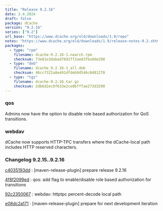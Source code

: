 ```yaml
---
title: "Release 9.2.16"
date: 3.4.2024
draft: false
package: dCache
version: "9.2.16"
series: ["9.2"]
url_base: "https://www.dcache.org/old/downloads/1.9/repo"
notes: "https://www.dcache.org/old/downloads/1.9/release-notes-9.2.shtml"
packages:
  - type: "rpm"
    filename: dcache-9.2.16-1.noarch.rpm
    checksum: 73e81e3dabad7692ff2ae03fba9de298
  - type: "deb"
    filename: dcache_9.2.16-1_all.deb
    checksum: 46ccf321a8ed41dfdeb9d546c0d81270
  - type: "tgz"
    filename: dcache-9.2.16.tar.gz
    checksum: 2db6d2ec8f633e2ce0bfffae273d3290
---
```


### qos

Admins now have the option to disable role based authorization for QoS transitions.

### webdav

dCache now supports HTTP-TPC transfers where the dCache-local path includes HTTP reserved characters.


### Changelog 9.2.15..9.2.16

<!-- git log 9.2.15..9.2.16 -no-merges -format='[%h](https://github.com/dcache/dcache/commit/%H)%n:   %s%n' -->

[c4035193dd](https://github.com/dcache/dcache/commit/c4035193dddb3ccd516e0d6568afad71a939f391)
:   [maven-release-plugin] prepare release 9.2.16

[4f8f2099ed](https://github.com/dcache/dcache/commit/4f8f2099edb547d1d0f8420d2b59b97c1516b979)
:   qos: add flag to enable/disable role based authorization for transitions

[92c2350067](https://github.com/dcache/dcache/commit/92c23500670ccf1c474f53afe0eabd541c2e6dcb)
:   webdav: httptpc percent-decode local path

[e08dc2a171](https://github.com/dcache/dcache/commit/e08dc2a17179bd2ca2f2257ca88a2d064a46d33f)
:   [maven-release-plugin] prepare for next development iteration

